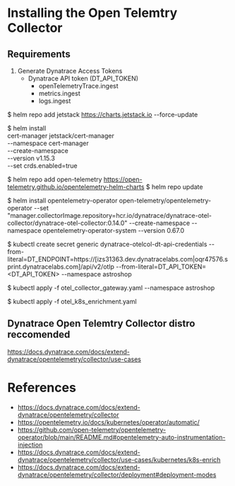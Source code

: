 # Installing the Open Telemtry Collector

## Requirements

1. Generate Dynatrace Access Tokens
   - Dynatrace API token (DT_API_TOKEN)
     - openTelemetryTrace.ingest
     - metrics.ingest
     - logs.ingest


$ helm repo add jetstack https://charts.jetstack.io --force-update

$ helm install \
  cert-manager jetstack/cert-manager \
  --namespace cert-manager \
  --create-namespace \
  --version v1.15.3 \
  --set crds.enabled=true


$ helm repo add open-telemetry https://open-telemetry.github.io/opentelemetry-helm-charts
$ helm repo update

$ helm install opentelemetry-operator open-telemetry/opentelemetry-operator --set "manager.collectorImage.repository=hcr.io/dynatrace/dynatrace-otel-collector/dynatrace-otel-collector:0.14.0" --create-namespace --namespace opentelemetry-operator-system --version 0.67.0

$ kubectl create secret generic dynatrace-otelcol-dt-api-credentials --from-literal=DT_ENDPOINT=https://[izs31363.dev.dynatracelabs.com|oqr47576.sprint.dynatracelabs.com]/api/v2/otlp --from-literal=DT_API_TOKEN=<DT_API_TOKEN> --namespace astroshop

$ kubectl apply -f  otel_collector_gateway.yaml --namespace astroshop

$ kubectl apply -f  otel_k8s_enrichment.yaml

## Dynatrace Open Telemtry Collector distro reccomended
https://docs.dynatrace.com/docs/extend-dynatrace/opentelemetry/collector/use-cases


# References
- https://docs.dynatrace.com/docs/extend-dynatrace/opentelemetry/collector
- https://opentelemetry.io/docs/kubernetes/operator/automatic/
- https://github.com/open-telemetry/opentelemetry-operator/blob/main/README.md#opentelemetry-auto-instrumentation-injection
- https://docs.dynatrace.com/docs/extend-dynatrace/opentelemetry/collector/use-cases/kubernetes/k8s-enrich
- https://docs.dynatrace.com/docs/extend-dynatrace/opentelemetry/collector/deployment#deployment-modes